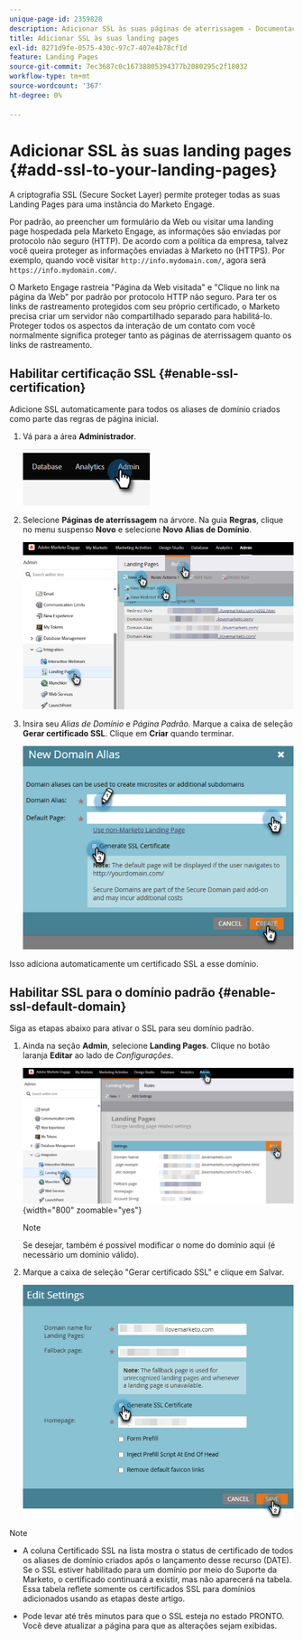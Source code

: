 ```yaml
---
unique-page-id: 2359828
description: Adicionar SSL às suas páginas de aterrissagem - Documentação do Marketo - Documentação do produto
title: Adicionar SSL às suas landing pages
exl-id: 8271d9fe-0575-430c-97c7-407e4b78cf1d
feature: Landing Pages
source-git-commit: 7ec3687c0c16738805394377b2080295c2f18032
workflow-type: tm+mt
source-wordcount: '367'
ht-degree: 0%

---
```


# Adicionar SSL às suas landing pages {#add-ssl-to-your-landing-pages}

A criptografia SSL (Secure Socket Layer) permite proteger todas as suas Landing Pages para uma instância do Marketo Engage.

Por padrão, ao preencher um formulário da Web ou visitar uma landing page hospedada pela Marketo Engage, as informações são enviadas por protocolo não seguro (HTTP). De acordo com a política da empresa, talvez você queira proteger as informações enviadas à Marketo no (HTTPS). Por exemplo, quando você visitar `http://info.mydomain.com/`, agora será `https://info.mydomain.com/`.

O Marketo Engage rastreia &quot;Página da Web visitada&quot; e &quot;Clique no link na página da Web&quot; por padrão por protocolo HTTP não seguro. Para ter os links de rastreamento protegidos com seu próprio certificado, o Marketo precisa criar um servidor não compartilhado separado para habilitá-lo. Proteger todos os aspectos da interação de um contato com você normalmente significa proteger tanto as páginas de aterrissagem quanto os links de rastreamento.

## Habilitar certificação SSL {#enable-ssl-certification}

Adicione SSL automaticamente para todos os aliases de domínio criados como parte das regras de página inicial.

1. Vá para a área **Administrador**.

   ![](assets/add-ssl-to-your-landing-pages-1.png)

1. Selecione **Páginas de aterrissagem** na árvore. Na guia **Regras**, clique no menu suspenso **Novo** e selecione **Novo Alias de Domínio**.

   ![](assets/add-ssl-to-your-landing-pages-2.png)

1. Insira seu _Alias de Domínio_ e _Página Padrão_. Marque a caixa de seleção **Gerar certificado SSL**. Clique em **Criar** quando terminar.

   ![](assets/add-ssl-to-your-landing-pages-3.png)

Isso adiciona automaticamente um certificado SSL a esse domínio.

## Habilitar SSL para o domínio padrão {#enable-ssl-default-domain}

Siga as etapas abaixo para ativar o SSL para seu domínio padrão.

1. Ainda na seção **Admin**, selecione **Landing Pages**. Clique no botão laranja **Editar** ao lado de _Configurações_.

   ![](assets/add-ssl-to-your-landing-pages-4.png){width="800" zoomable="yes"}

   >[!NOTE]
   >
   >Se desejar, também é possível modificar o nome do domínio aqui (é necessário um domínio válido).

1. Marque a caixa de seleção &quot;Gerar certificado SSL&quot; e clique em Salvar.

   ![](assets/add-ssl-to-your-landing-pages-5.png)

>[!NOTE]
>
>* A coluna Certificado SSL na lista mostra o status de certificado de todos os aliases de domínio criados após o lançamento desse recurso (DATE). Se o SSL estiver habilitado para um domínio por meio do Suporte da Marketo, o certificado continuará a existir, mas não aparecerá na tabela. Essa tabela reflete somente os certificados SSL para domínios adicionados usando as etapas deste artigo.
>
>* Pode levar até três minutos para que o SSL esteja no estado PRONTO. Você deve atualizar a página para que as alterações sejam exibidas.

